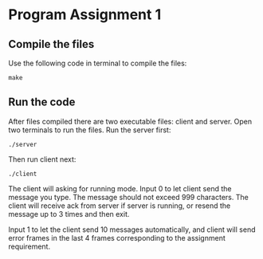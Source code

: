 # Program Assignment 1

## Compile the files
Use the following code in terminal to compile the files:

	make

## Run the code
After files compiled there are two executable files: client and server.
Open two terminals to run the files. Run the server first:

	./server

Then run client next:

	./client

The client will asking for running mode. Input 0 to let client send the message you type. The message should not exceed 999 characters. The client will receive ack from server if server is running, or resend the message up to 3 times and then exit.

Input 1 to let the client send 10 messages automatically, and client will send error frames in the last 4 frames corresponding to the assignment requirement. 